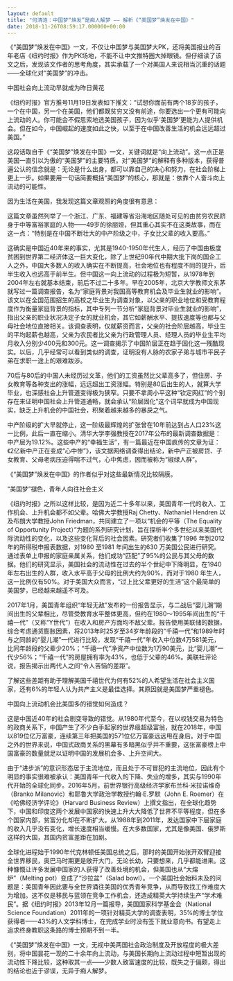```yaml
---
layout: default
title: "何清涟：中国梦“焕发”是痴人解梦 —— 解析《“美国梦”焕发在中国》"
date: 2018-11-26T08:59:17.000000+00:00
---
```


《“美国梦”焕发在中国》一文，不仅让中国梦与美国梦大PK，还将美国报业的百年老店《纽约时报》作为PK场地，不能不让中文推特圈大掉眼镜。但仔细读了该文之后，发现该文作者的思考角度，其实承载了一个对美国人来说相当沉重的话题——全球化对“美国梦”的冲击。

中国社会向上流动早就成为昨日黄花

《纽约时报》官方推号11月19日发表如下推文：“试想你面前有两个18岁的孩子，一个在中国，另一个在美国，他们都既贫穷又没有前途，你要选出一个更有可能向上流动的人。你可能会不假思索地选美国孩子，因为似乎‘美国梦’更能为人提供机会。但在如今，中国崛起的速度如此之快，以至于在中国改善生活的机会远远超过美国。”

这段话取自于《“美国梦”焕发在中国》一文，关键词就是“向上流动”。这一点正是美国一直引以为傲的“美国梦”的主要特质。对“美国梦”的解释有多种版本，获得普遍公认的信念就是：无论是什么出身，都可以靠自己的决心和努力，在社会阶梯上更上一步。如果要用一句话简要概括“美国梦”的核心，那就是：依靠个人奋斗向上流动的可能性。

因为生活在美国，我发现这篇文章观照的角度很有意思：

这篇文章虽然列举了一个浙江、广东、福建等省沿海地区随处可见的由贫穷农民跻身于中等富裕家庭的人物——49岁的徐丽娅，但其重心其实不在这类故事，而在这一点：“特别是在中国不断壮大的中产阶级之中，子女比父辈的收入要高。”

这确实是中国近40年来的事实，尤其是1940-1950年代生人，经历了中国由极度贫困到世界第二经济体这一巨大变化，除了上世纪90年代中期大批下岗的国企工人之外，中国大多数人的收入确实在不断提高，社会地位也有程度不同的提升，后半生收入也远高于前半生。但中国这一向上流动的过程极为短暂，从1978年到2004年左右就基本结束，前后不过二十多年。早在2005年，北京大学教师文东茅就写过一篇调查报告，名为“家庭背景对我国高等教育机会及毕业生就业的影响”。该文以在全国范围招生的高校之毕业生为调查对象，以父亲的职业地位和受教育程度作为衡量家庭背景的指标，其中专列一节分析“家庭背景对毕业生就业的影响”，指出父亲的职业状况决定子女的就业机会，其它如薪酬水平、提拔速度等也都与父母社会地位直接相关。该调查表明，仅就薪资而言，父亲的社会阶层越高，毕业生的平均起薪也越高，父亲为农民者比父亲为行政管理人员、经理人员的毕业生平均月收入分别少400元和300元。这一调查揭示了中国阶层正在趋于固化这一残酷现实。以后，几乎经常可以看到类似的调查，证明没有人脉的农家子弟与城市平民子弟在求职一途上的艰难跋涉。

70后与80后的中国人未经历过文革，他们的工资虽然比父辈高多了，但住房、子女教育等各种支出的涨幅，远远超出工资涨幅。特别是80后出生的人，就算大学毕业，也深感社会上升管道变得极为狭窄。只要不拿周小平这种“钦定网红”的个别存在来证明中国社会上升管道通畅，就会承认“阶层固化”这个词早就成为中国现实，缺乏上升机会的中国社会，积聚着越来越多的暴戾之气。

中产阶级的扩大早就停止，这一阶级最辉煌的扩张曾在10年前达到占人口23%这一比例，此后一直在缩小。清华大学李强教授在2017年公布的最新调查数据是：中产层为19.12%。这些中产的“幸福生活”，有一篇最近在中国疯传的文章为证：《2亿新中产正在变成“心中惨”》，该文据网络调查得出结论，新中产正被房贷、子女教育、父母老病压迫得喘不过气，心中焦虑，因而被称为“椒绿人群”。

《“美国梦”焕发在中国》的作者似乎对这些最新情况比较隔膜。

“美国梦”褪色，青年人向往社会主义

《纽约时报》之所以这样比较，是因为近二十多年以来，美国青年一代的收入、工作机会、上升机会都不如父辈。哈佛大学教授Raj Chetty、Nathaniel Hendren 以及布朗大学教授John Friedman，共同建立了一项以“机会的平等（The Equality of Opportunity Project）”为题的系列研究计划，旨在探析半个多世纪以来美国代际流动性的变化，以及这些变化背后的社会因素。研究者们收集了1996 年到2012 年的所得税申报表数据，对1980 至1981 年间出生的630 万美国公民进行研究。通过表单上申报的家庭亲属关系，他们成功“匹配”了95%的公民与其父母的数据。他们的研究显示，美国社会的流动性在过去的半个世纪中下降明显，在1940 年左右出生的人群，收入水平高于父母的比例大约为90%，而对于1980 年生人，这一比例仅有50%。对于美国大众而言，“过上比父辈更好的生活”这个最简单的美国梦，已经越来越遥不可及。

2017年1月，美国青年组织“年轻无敌”发布的一份报告显示，与二战后“婴儿潮”期间出生的父辈相比，尽管受教育水平整体更高，但约在1980～1995年间出生的“千禧一代”（又称“Y世代”）在收入和房产方面均不敌父辈。报告使用美联储的数据，综合考虑通货膨胀因素，将2013年时25岁至34岁年龄段的“千禧一代”和1989年时与之同龄的“婴儿潮”一代进行比较，发现“千禧一代”年收入中位数4万581美元，比同年龄段的父辈少20%；“千禧一代”净资产中位数为1万90美元，比“婴儿潮”一代少56%；“千禧一代”的房屋拥有率为43%，也低于父辈的46%。美联社评论说，报告揭示出两代人之间“令人苦恼的差距”。

了解这些差距有助于理解美国千禧世代为何有52%的人希望生活在社会主义国家，还有6%的年轻人认为共产主义是最佳选择。其原因就是美国梦严重褪色。

中国向上流动机会比美国多的错觉如何造成？

这是中国近40年的社会剧变导致的错觉。从1980年代至今，在以权钱交易为特色的政商关系下，中国产生了不少白手起家的世界级超级富翁，就在2018年，中国以819位亿万富豪，连续第三年把美国的571位亿万富豪远远甩在身后。对于中国之外的世界来说，中国式政商关系的黑幕有多暗黑似乎并不重要，这张富豪榜上中国富豪的数量就足以证明中国的发展机会多、上升空间大。

由于“进步派”的意识形态居于主流地位，而且处于不可冒犯的主流地位，因此有个明显的事实很难被承认：美国青年一代收入的下降、失业的增多，其实与1990年代开始的全球化同步。2016年5月，前世界银行高级经济学家布兰科·米拉诺维奇（Branko Milanovic）和耶鲁大学政治学教授约翰·E.罗默（John E. Roemer）在《哈佛经济学评论》（Harvard Business Review）上撰文指出，在全球化趋势下，中国和印度这两个发展中国家的快速上升大大降低了世界不平等程度，但在多个国家内部，贫富分化却在不断扩大。从1988年到2011年，发达国家中下层家庭的收入几乎没有变化，增长速度相当缓慢。在大多数国家，尤其是像美国、俄罗斯这样的大国，其国内贫富差距在加剧。

全球化进程始于1990年代克林顿任美国总统之后。那时的美国开始张开双臂迎接全世界移民，奥巴马时期更是敞开大门，无论长幼，只要想来，几乎都能进来。这种慷慨让许多发展中国家的人获得了改善处境的机会，但美国也从“大熔炉”（Melting pot）变成了“沙拉盆”（Salad bowl）。一个美国社会始料未及的问题是：美国青年因此要与全世界涌往美国的优秀青年竞争，从而导致找工作难度大为增加。这不仅是移民与蓝领在竞争工作机会，还造成精英大学持续生产“学术难民”。据《纽约时报》2013年12月一篇报导，美国国家科学基金会（National Science Foundation）2011年的一项针对精英大学的调查表明，35%的博士学位获得者——43%的人文学科博士，在完成学业时没有签下就业意向书。有望走上追求终身教职这条路的博士预期不到一半。

《“美国梦”焕发在中国》一文，无视中美两国社会政治制度及开放程度的极大差别，将中国昙花一现的二十余年向上流动，与美国长期向上流动过程中短暂出现的流动性下降比较，这种取其一点——少数人致富速度的比较，既失之于偏颇，得出的结论也近于谬误，无异于痴人解梦。

